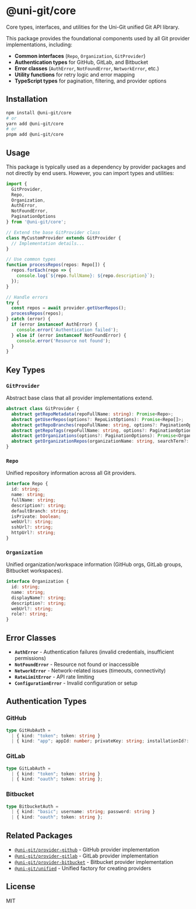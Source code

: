 # @uni-git/core

Core types, interfaces, and utilities for the Uni-Git unified Git API library.

This package provides the foundational components used by all Git provider implementations, including:

- **Common interfaces** (`Repo`, `Organization`, `GitProvider`)
- **Authentication types** for GitHub, GitLab, and Bitbucket
- **Error classes** (`AuthError`, `NotFoundError`, `NetworkError`, etc.)
- **Utility functions** for retry logic and error mapping
- **TypeScript types** for pagination, filtering, and provider options

## Installation

```bash
npm install @uni-git/core
# or
yarn add @uni-git/core
# or
pnpm add @uni-git/core
```

## Usage

This package is typically used as a dependency by provider packages and not directly by end users. However, you can import types and utilities:

```typescript
import { 
  GitProvider, 
  Repo, 
  Organization,
  AuthError,
  NotFoundError,
  PaginationOptions 
} from '@uni-git/core';

// Extend the base GitProvider class
class MyCustomProvider extends GitProvider {
  // Implementation details...
}

// Use common types
function processRepos(repos: Repo[]) {
  repos.forEach(repo => {
    console.log(`${repo.fullName}: ${repo.description}`);
  });
}

// Handle errors
try {
  const repos = await provider.getUserRepos();
  processRepos(repos);
} catch (error) {
  if (error instanceof AuthError) {
    console.error('Authentication failed');
  } else if (error instanceof NotFoundError) {
    console.error('Resource not found');
  }
}
```

## Key Types

### `GitProvider`
Abstract base class that all provider implementations extend.

```typescript
abstract class GitProvider {
  abstract getRepoMetadata(repoFullName: string): Promise<Repo>;
  abstract getUserRepos(options?: RepoListOptions): Promise<Repo[]>;
  abstract getRepoBranches(repoFullName: string, options?: PaginationOptions): Promise<string[]>;
  abstract getRepoTags(repoFullName: string, options?: PaginationOptions): Promise<string[]>;
  abstract getOrganizations(options?: PaginationOptions): Promise<Organization[]>;
  abstract getOrganizationRepos(organizationName: string, searchTerm?: string, options?: RepoListOptions): Promise<Repo[]>;
}
```

### `Repo`
Unified repository information across all Git providers.

```typescript
interface Repo {
  id: string;
  name: string;
  fullName: string;
  description?: string;
  defaultBranch: string;
  isPrivate: boolean;
  webUrl?: string;
  sshUrl?: string;
  httpUrl?: string;
}
```

### `Organization`
Unified organization/workspace information (GitHub orgs, GitLab groups, Bitbucket workspaces).

```typescript
interface Organization {
  id: string;
  name: string;
  displayName?: string;
  description?: string;
  webUrl?: string;
  role?: string;
}
```

## Error Classes

- **`AuthError`** - Authentication failures (invalid credentials, insufficient permissions)
- **`NotFoundError`** - Resource not found or inaccessible
- **`NetworkError`** - Network-related issues (timeouts, connectivity)
- **`RateLimitError`** - API rate limiting
- **`ConfigurationError`** - Invalid configuration or setup

## Authentication Types

### GitHub
```typescript
type GitHubAuth = 
  | { kind: "token"; token: string }
  | { kind: "app"; appId: number; privateKey: string; installationId?: number };
```

### GitLab  
```typescript
type GitLabAuth =
  | { kind: "token"; token: string }
  | { kind: "oauth"; token: string };
```

### Bitbucket
```typescript
type BitbucketAuth =
  | { kind: "basic"; username: string; password: string }
  | { kind: "oauth"; token: string };
```

## Related Packages

- [`@uni-git/provider-github`](../provider-github) - GitHub provider implementation
- [`@uni-git/provider-gitlab`](../provider-gitlab) - GitLab provider implementation  
- [`@uni-git/provider-bitbucket`](../provider-bitbucket) - Bitbucket provider implementation
- [`@uni-git/unified`](../unified) - Unified factory for creating providers

## License

MIT
